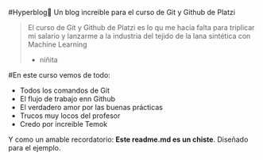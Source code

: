 #Hyperblog💪
Un blog increible para el curso de Git y Github de Platzi
>El curso de Git y Github de Platzi es lo qu me hacía falta para triplicar mi salario y lanzarme a la industria del tejido de la lana sintética con Machine Learning
>- niñita

#En este curso vemos de todo:
* Todos los comandos de Git
* El flujo de trabajo enn Github
* El verdadero amor por las buenas prácticas
* Trucos muy locos del profesor
* Credo por increible Temok


Y como un amable recordatorio: **Este readme.md es un chiste**. Diseñado para el ejemplo. 